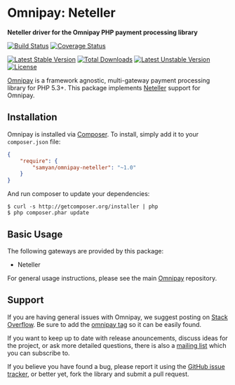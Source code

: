 # Omnipay: Neteller

**Neteller driver for the Omnipay PHP payment processing library**

[![Build Status](https://travis-ci.org/dercoder/omnipay-neteller.svg?branch=master)](https://travis-ci.org/dercoder/omnipay-neteller)
[![Coverage Status](https://coveralls.io/repos/dercoder/omnipay-neteller/badge.svg?branch=master&service=github)](https://coveralls.io/github/dercoder/omnipay-neteller?branch=master)

[![Latest Stable Version](https://poser.pugx.org/dercoder/omnipay-neteller/v/stable.png)](https://packagist.org/packages/dercoder/omnipay-neteller)
[![Total Downloads](https://poser.pugx.org/dercoder/omnipay-neteller/downloads.png)](https://packagist.org/packages/dercoder/omnipay-neteller)
[![Latest Unstable Version](https://poser.pugx.org/dercoder/omnipay-neteller/v/unstable.png)](https://packagist.org/packages/dercoder/omnipay-neteller)
[![License](https://poser.pugx.org/dercoder/omnipay-neteller/license.png)](https://packagist.org/packages/dercoder/omnipay-neteller)

[Omnipay](https://github.com/omnipay/omnipay) is a framework agnostic, multi-gateway payment
processing library for PHP 5.3+. This package implements [Neteller](http://www.neteller.com) support for Omnipay.

## Installation

Omnipay is installed via [Composer](http://getcomposer.org/). To install, simply add it
to your `composer.json` file:

```json
{
    "require": {
        "samyan/omnipay-neteller": "~1.0"
    }
}
```

And run composer to update your dependencies:

    $ curl -s http://getcomposer.org/installer | php
    $ php composer.phar update

## Basic Usage

The following gateways are provided by this package:

* Neteller

For general usage instructions, please see the main [Omnipay](https://github.com/omnipay/omnipay)
repository.

## Support

If you are having general issues with Omnipay, we suggest posting on
[Stack Overflow](http://stackoverflow.com/). Be sure to add the
[omnipay tag](http://stackoverflow.com/questions/tagged/omnipay) so it can be easily found.

If you want to keep up to date with release anouncements, discuss ideas for the project,
or ask more detailed questions, there is also a [mailing list](https://groups.google.com/forum/#!forum/omnipay) which
you can subscribe to.

If you believe you have found a bug, please report it using the [GitHub issue tracker](https://github.com/samyan/omnipay-neteller/issues),
or better yet, fork the library and submit a pull request.